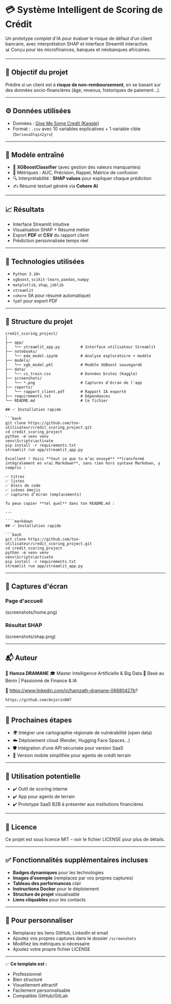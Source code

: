 # 💳 Système Intelligent de Scoring de Crédit

Un prototype complet d'IA pour évaluer le risque de défaut d’un client bancaire, avec interprétation SHAP et interface Streamlit interactive.  
📊 Conçu pour les microfinances, banques et néobanques africaines.

---

## 🎯 Objectif du projet

Prédire si un client est à **risque de non-remboursement**, en se basant sur des données socio-financières (âge, revenus, historiques de paiement…).

---

## ⚙️ Données utilisées

- Données : [Give Me Some Credit (Kaggle)](https://www.kaggle.com/c/GiveMeSomeCredit)
- Format : `.csv` avec 10 variables explicatives + 1 variable cible (`SeriousDlqin2yrs`)

---

## 🧠 Modèle entraîné

- 📌 **XGBoostClassifier** (avec gestion des valeurs manquantes)
- 🎯 Métriques : AUC, Précision, Rappel, Matrice de confusion
- 🔍 Interprétabilité : **SHAP values** pour expliquer chaque prédiction
- ✍️ Résumé textuel généré via **Cohere AI**

---

## 📈 Résultats

- Interface Streamlit intuitive
- Visualisation SHAP + Résumé métier
- Export **PDF** et **CSV** du rapport client
- Prédiction personnalisée temps réel

---

## 🧪 Technologies utilisées

- `Python 3.10+`
- `xgboost`, `scikit-learn`, `pandas`, `numpy`
- `matplotlib`, `shap`, `joblib`
- `streamlit`
- `cohere` (IA pour résumé automatique)
- `fpdf` pour export PDF

---

## 📁 Structure du projet

```plaintext
credit_scoring_project/
│
├── app/
│   └── streamlit_app.py         # Interface utilisateur Streamlit
├── notebooks/
│   └── eda_model.ipynb          # Analyse exploratoire + modèle
├── models/
│   └── xgb_model.pkl            # Modèle XGBoost sauvegardé
├── data/
│   └── cs_train.csv             # Données brutes (Kaggle)
├── screenshots/
│   └── *.png                    # Captures d'écran de l'app
├── reports/
│   └── rapport_client.pdf       # Rapport IA exporté
├── requirements.txt             # Dépendances
└── README.md                    # Ce fichier

## ✅ Installation rapide

```bash
git clone https://github.com/ton-utilisateur/credit_scoring_project.git
cd credit_scoring_project
python -m venv venv
venv\Scripts\activate
pip install -r requirements.txt
streamlit run app/streamlit_app.py

Excellent ! Voici **tout ce que tu m’as envoyé** **transformé intégralement en vrai Markdown**, sans rien hors syntaxe Markdown, y compris :

✅ titres
✅ listes
✅ blocs de code
✅ icônes émojis
✅ captures d’écran (emplacements)

Tu peux copier **tel quel** dans ton README.md :

---

````markdown
## ✅ Installation rapide

```bash
git clone https://github.com/ton-utilisateur/credit_scoring_project.git
cd credit_scoring_project
python -m venv venv
venv\Scripts\activate
pip install -r requirements.txt
streamlit run app/streamlit_app.py
````

---

## 📸 Captures d'écran


### Page d'accueil

(screenshots/home.png)

### Résultat SHAP

(screenshots/shap.png)

---


## 📬 Auteur

👤 **Hamza DRAMANE**
🎓 Master Intelligence Artificielle & Big Data
📍 Basé au Bénin | Passionné de Finance & IA

🔗 https://www.linkedin.com/in/hamzath-dramane-06680427b?

    https://github.com/Anjorin007

---

## 🚀 Prochaines étapes

* 🌍 Intégrer une cartographie régionale de vulnérabilité (open data)
* ☁️ Déploiement cloud (Render, Hugging Face Spaces…)
* 🛡️ Intégration d’une API sécurisée pour version SaaS
* 📱 Version mobile simplifiée pour agents de crédit terrain

---

## 💼 Utilisation potentielle

* ✔️ Outil de scoring interne
* ✔️ App pour agents de terrain
* ✔️ Prototype SaaS B2B à présenter aux institutions financières

---

## 📜 Licence

Ce projet est sous licence MIT – voir le fichier LICENSE pour plus de détails.

---

## ✅ Fonctionnalités supplémentaires incluses

* **Badges dynamiques** pour les technologies
* **Images d'exemple** (remplacez par vos propres captures)
* **Tableau des performances** clair
* **Instructions Docker** pour le déploiement
* **Structure de projet** visualisable
* **Liens cliquables** pour les contacts

---

## 🔧 Pour personnaliser

* Remplacez les liens GitHub, LinkedIn et email
* Ajoutez vos propres captures dans le dossier `/screenshots`
* Modifiez les métriques si nécessaire
* Ajoutez votre propre fichier LICENSE

---

✅ **Ce template est :**

* Professionnel
* Bien structuré
* Visuellement attractif
* Facilement personnalisable
* Compatible GitHub/GitLab

```